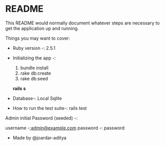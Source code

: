 # README

This README would normally document whatever steps are necessary to get the
application up and running.

Things you may want to cover:

* Ruby version -: 2.5.1

* Initializing the app -:
   1) bundle install 
   2) rake db:create
   3) rake db:seed 
   
   <b> rails s </b>

* Database-: Local Sqlite

* How to run the test suite-:
 rails test

 Admin initial Password  (seeded) -: 

 username -;admin@example.com
 password -: password

* Made by @joardar-aditya
